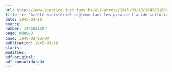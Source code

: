 ```yaml
---
url: https://www.ejustice.just.fgov.be/eli/arrete/1945/03/10/1945031004/justel
title-fr: "Arrêté ministériel réglementant les prix de l'acide sulfurique"
date: 1945-03-10
source:
number: 1945031004
page: 888888
case: 1945-03-10/04
publication: 1945-03-16
starts:
modifies:
pdf-original:
pdf-consolidated:
---
```



